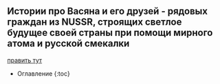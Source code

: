 ## Истории про Васяна и его друзей - рядовых граждан из NUSSR, строящих светлое будущее своей страны при помощи мирного атома и русской смекалки

[править тут](https://github.com/Blasterdick/vazyan.pp.ua/edit/master/index.md)

* Оглавление
{:toc}
